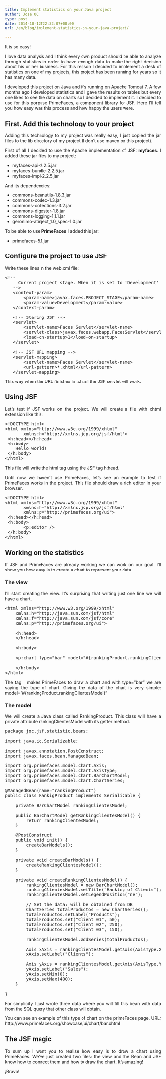 ```yaml
---
title: Implement statistics on your Java project
author: Jose OC
type: post
date: 2014-10-12T22:32:07+00:00
url: /en/blog/implement-statistics-on-your-java-project/

---
```

<p style="text-align: justify">
  It is so easy!
</p>

<p style="text-align: justify">
  I love data analysis and I think every own product should be able to analyze through statistics in order to have enough data to make the right decision about his or her business. For this reason I decided to implement a desk of statistics on one of my projects, this project has been running for years so it has many data.
</p>

<p style="text-align: justify">
  I developed this project on Java and it&#8217;s running on Apache Tomcat 7. A few months ago I developed statistics and I gave the results on tables but every one likes to see the data on charts so I decided to implement it. I decided to use for this porpuse <span class="lang:default highlight:0 decode:true  crayon-inline">PrimeFaces</span>, a component library for <span class="lang:default highlight:0 decode:true  crayon-inline">JSF</span>. Here I&#8217;ll tell you how easy was this process and how happy the users were.
</p>

<h2 style="text-align: justify">
  First. Add this technology to your project
</h2>

<p style="text-align: justify">
  Adding this technology to my project was really easy, I just copied the jar files to the lib directory of my project (I don&#8217;t use maven on this project).
</p>

<p style="text-align: justify">
  First of all I decided to use the Apache implementation of JSF: <strong>myfaces</strong>. I added these jar files to my project:
</p>

<ul style="text-align: justify">
  <li style="text-align: justify">
    myfaces-api-2.2.5.jar
  </li>
  <li style="text-align: justify">
    myfaces-bundle-2.2.5.jar
  </li>
  <li style="text-align: justify">
    myfaces-impl-2.2.5.jar
  </li>
</ul>

<p style="text-align: justify">
  And its dependencies:
</p>

<ul style="text-align: justify">
  <li style="text-align: justify">
    commons-beanutils-1.8.3.jar
  </li>
  <li style="text-align: justify">
    commons-codec-1.3.jar
  </li>
  <li style="text-align: justify">
    commons-collections-3.2.jar
  </li>
  <li style="text-align: justify">
    commons-digester-1.8.jar
  </li>
  <li style="text-align: justify">
    commons-logging-1.1.1.jar
  </li>
  <li style="text-align: justify">
    geronimo-atinject_1.0_spec-1.0.jar
  </li>
</ul>

<p style="text-align: justify">
  To be able to use <strong>PrimeFaces</strong> I added this jar:
</p>

<ul style="text-align: justify">
  <li>
    primefaces-5.1.jar
  </li>
</ul>

<h2 style="text-align: justify">
  Configure the project to use JSF
</h2>

<p style="text-align: justify">
  Write these lines in the web.xml file:
</p>

<pre class="lang:xhtml decode:true" title="web.xml">&lt;!--
     Current project stage. When it is set to 'Development' Primefaces give a lot of debug information on the screen.
   --&gt;
   &lt;context-param&gt;
       &lt;param-name&gt;javax.faces.PROJECT_STAGE&lt;/param-name&gt;
       &lt;param-value&gt;Development&lt;/param-value&gt;
   &lt;/context-param&gt;

   &lt;!-- Staring JSF --&gt;
   &lt;servlet&gt;
       &lt;servlet-name&gt;Faces Servlet&lt;/servlet-name&gt;
       &lt;servlet-class&gt;javax.faces.webapp.FacesServlet&lt;/servlet-class&gt;
       &lt;load-on-startup&gt;1&lt;/load-on-startup&gt;
   &lt;/servlet&gt;

   &lt;!-- JSF URL mapping --&gt;
   &lt;servlet-mapping&gt;
       &lt;servlet-name&gt;Faces Servlet&lt;/servlet-name&gt;
       &lt;url-pattern&gt;*.xhtml&lt;/url-pattern&gt;
   &lt;/servlet-mapping&gt;
</pre>

<p style="text-align: justify">
  This way when the URL finishes in .xhtml the JSF servlet will work.
</p>

<h2 style="text-align: justify">
  Using JSF
</h2>

<p style="text-align: justify">
  Let&#8217;s test if JSF works on the project. We will create a file with xhtml extension like this:
</p>

<pre class="lang:xhtml decode:true ">&lt;!DOCTYPE html&gt;
&lt;html xmlns="http://www.w3c.org/1999/xhtml"
       xmlns:h="http://xmlns.jcp.org/jsf/html"&gt;
 &lt;h:head&gt;&lt;/h:head&gt;
 &lt;h:body&gt;
    Hello world!
 &lt;/h:body&gt;
&lt;/html&gt;</pre>

<p style="text-align: justify">
  This file will write the html tag <head> using the JSF tag <span class="lang:default highlight:0 decode:true  crayon-inline ">h:head</span>.
</p>

<p style="text-align: justify">
  Until now we haven&#8217;t use PrimeFaces, let&#8217;s see an example to test if PrimeFaces works in the project. This file should draw a rich editor in your browser.
</p>

<pre class="lang:xhtml mark:4,7 decode:true ">&lt;!DOCTYPE html&gt;
&lt;html xmlns="http://www.w3c.org/1999/xhtml"
       xmlns:h="http://xmlns.jcp.org/jsf/html"
       xmlns:p="http://primefaces.org/ui"&gt;
 &lt;h:head&gt;&lt;/h:head&gt;
 &lt;h:body&gt;
       &lt;p:editor /&gt;
 &lt;/h:body&gt;
&lt;/html&gt;</pre>

<h2 style="text-align: justify">
  Working on the statistics
</h2>

<p style="text-align: justify">
  If JSF and PrimeFaces are already working we can work on our goal. I&#8217;ll show you how easy is to create a chart to represent your data.
</p>

<h3 style="text-align: justify">
  The view
</h3>

<p style="text-align: justify">
  I&#8217;ll start creating the view. It&#8217;s surprising that writing just one line we will have a chart.
</p>

<pre class="lang:xhtml mark:11 decode:true" title="stat_bar_ranking_clients.xhtml">&lt;html xmlns="http://www.w3.org/1999/xhtml" 
    xmlns:h="http://java.sun.com/jsf/html" 
    xmlns:f="http://java.sun.com/jsf/core" 
    xmlns:p="http://primefaces.org/ui"&gt; 

    &lt;h:head&gt; 
    &lt;/h:head&gt; 

    &lt;h:body&gt;      

    &lt;p:chart type="bar" model="#{rankingProduct.rankingClientesModel}" style="height:300px"/&gt;

    &lt;/h:body&gt; 
&lt;/html&gt;
</pre>

<p style="text-align: justify">
  The tag <span class="lang:default highlight:0 decode:true  crayon-inline "><p:chart /></span>  makes PrimeFaces to draw a chart and with <span class="lang:default highlight:0 decode:true  crayon-inline ">type=&#8221;bar&#8221;</span> we are saying the type of chart. Giving the data of the chart is very simple: <span class="lang:xhtml highlight:0 decode:true crayon-inline">model=&#8221;#{rankingProduct.rankingClientesModel}&#8221;</span>
</p>

<h3 style="text-align: justify">
  The model
</h3>

<p style="text-align: justify">
  We will create a Java class called RankingProduct. This class will have a private attribute rankingClientesModel with its getter method.
</p>

<pre class="lang:java decode:true " title="RankingProduct.java">package joc.jsf.statistic.beans;

import java.io.Serializable;

import javax.annotation.PostConstruct;
import javax.faces.bean.ManagedBean;

import org.primefaces.model.chart.Axis;
import org.primefaces.model.chart.AxisType;
import org.primefaces.model.chart.BarChartModel;
import org.primefaces.model.chart.ChartSeries;

@ManagedBean(name="rankingProduct")
public class RankigProduct implements Serializable {

    private BarChartModel rankingClientesModel;

    public BarChartModel getRankingClientesModel() {
        return rankingClientesModel;
    }

    @PostConstruct
    public void init() {
        createBarModels();
    }

    private void createBarModels() {
        createRankingClientesModel();
    }

    private void createRankingClientesModel() {
        rankingClientesModel = new BarChartModel();
        rankingClientesModel.setTitle("Ranking of Clients");
        rankingClientesModel.setLegendPosition("ne");

        // Set the data: will be obtained from DB
        ChartSeries totalProductos = new ChartSeries();
        totalProductos.setLabel("Products");
        totalProductos.set("Client 01", 50);
        totalProductos.set("Client 02", 250);
        totalProductos.set("Client 03", 150);

        rankingClientesModel.addSeries(totalProductos);

        Axis xAxis = rankingClientesModel.getAxis(AxisType.X);
        xAxis.setLabel("Clients");

        Axis yAxis = rankingClientesModel.getAxis(AxisType.Y);
        yAxis.setLabel("Sales");
        yAxis.setMin(0);
        yAxis.setMax(400);
    }

}
</pre>

<p style="text-align: justify">
  For simplicity I just wrote three data where you will fill this bean with data from the SQL query that other class will obtain.
</p>

<p style="text-align: justify">
  You can see an example of this type of chart on the primeFaces page. URL: http://www.primefaces.org/showcase/ui/chart/bar.xhtml
</p>

<h2 style="text-align: justify">
  The JSF magic
</h2>

<p style="text-align: justify">
  To sum up I want you to realise how easy is to draw a chart using PrimeFaces. We&#8217;ve just created two files: the view and the Bean and JSF know how to connect them and how to draw the chart. It&#8217;s amazing!
</p>

<p style="text-align: justify">
  ¡Bravo!
</p>